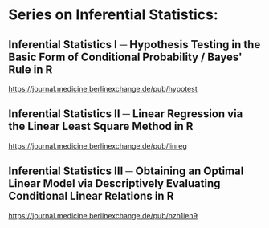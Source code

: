 # Series on Inferential Statistics:

## Inferential Statistics I ─ Hypothesis Testing in the Basic Form of Conditional Probability / Bayes' Rule in R 
https://journal.medicine.berlinexchange.de/pub/hypotest

## Inferential Statistics II ─ Linear Regression via the Linear Least Square Method in R
https://journal.medicine.berlinexchange.de/pub/linreg

## Inferential Statistics III  ─  Obtaining an Optimal Linear Model via Descriptively Evaluating Conditional Linear Relations in R
https://journal.medicine.berlinexchange.de/pub/nzh1ien9

